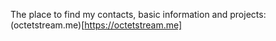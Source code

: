 The place to find my contacts, basic information and projects: (octetstream.me)[https://octetstream.me]
